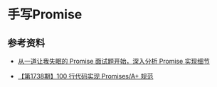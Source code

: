 # 手写Promise















## 参考资料

- [从一道让我失眠的 Promise 面试题开始，深入分析 Promise 实现细节](https://juejin.cn/post/6945319439772434469)

- [【第1738期】100 行代码实现 Promises/A+ 规范](https://mp.weixin.qq.com/s?__biz=MjM5MTA1MjAxMQ==&mid=2651234151&idx=1&sn=6292156c16e851d8d5f1dbccdfc82a74&chksm=bd4946e38a3ecff561bef99277e0f1ad5ec7f7014437aa100cb01e872eee80985adb04734b11&mpshare=1&scene=1&srcid=&sharer_sharetime=1570493248167&sharer_shareid=778ad5bf3b27e0078eb105d7277263f6#rd)